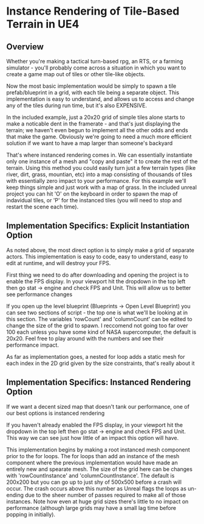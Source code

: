 <h1> Instance Rendering of Tile-Based Terrain in UE4 </h1>

<h2>Overview</h2>
<p>Whether you're making a tactical turn-based rpg, an RTS, or a farming simulator - you'll probably come across a situation in which you want to create a game map out of tiles or other tile-like objects.</p>

<p>Now the most basic implementation would be simply to spawn a tile prefab/blueprint in a grid, with each tile being a separate object. This implementation is easy to understand, and allows us to access and change any of the tiles during run time, but it's also EXPENSIVE. 

<p>In the included example, just a 20x20 grid of simple tiles alone starts to make a noticable dent in the framerate - and that's just displaying the terrain; we haven't even begun to implement all the other odds and ends that make the game. Obviously we're going to need a much more efficient solution if we want to have a map larger than someone's backyard</p>

<p>That's where instanced rendering comes in. We can essentially instantiate only one instance of a mesh and "copy and paste" it to create the rest of the terrain. Using this method you could easily turn just a few terrain types (like river, dirt, grass, mountian, etc) into a map consisting of thousands of tiles with essentially zero impact to your performance. For this example we'll keep things simple and just work with a map of grass. In the included unreal project you can hit 'O' on the keyboard in order to spawn the map of indavidual tiles, or 'P' for the instanced tiles (you will need to stop and restart the scene each time).</p>

<h2>Implementation Specifics: Explicit Instantiation Option</h2>
<p>As noted above, the most direct option is to simply make a grid of separate actors. This implementation is easy to code, easy to understand, easy to edit at runtime, and will destroy your FPS.</p>
<p>First thing we need to do after downloading and opening the project is to enable the FPS display. In your viewport hit the dropdown in the top left then go stat -> engine and check FPS and Unit. This will allow us to better see performance changes</p>
<p>If you open up the level blueprint (Blueprints -> Open Level Blueprint) you can see two sections of script - the top one is what we'll be looking at in this section. The variables 'rowCount' and 'columnCount' can be edited to change the size of the grid to spawn. I reccomend not going too far over 100 each unless you have some kind of NASA supercomputer, the default is 20x20. Feel free to play around with the numbers and see their performance impact.</p>
<p>As far as implementation goes, a nested for loop adds a static mesh for each index in the 2D grid given by the size constraints, that's really about it</p>

<h2>Implementation Specifics: Instanced Rendering Option</h2>
<p>If we want a decent sized map that doesn't tank our performance, one of our best options is instanced rendering
<p>If you haven't already enabled the FPS display, in your viewport hit the dropdown in the top left then go stat -> engine and check FPS and Unit. This way we can see just how little of an impact this option will have.
<p>This implementation begins by making a root instanced mesh component prior to the for loops. The for loops than add an instance of the mesh component where the previous implementation would have made an entirely new and spearate mesh. The size of the grid here can be changes with 'rowCountInstance' and 'columnCountInstance'. The default is 200x200 but you can go up to just shy of 500x500 before a crash will occur. The crash occurs above this number as Unreal flags the loops as un-ending due to the sheer number of passes required to make all of those instances. Note how even at huge grid sizes there's little to no impact on performance (although large grids may have a small lag time before popping in initially).</p>
